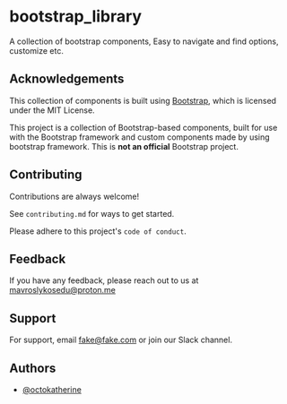 
# bootstrap_library

A collection of bootstrap components, Easy to navigate and find options, customize etc.


## Acknowledgements

This collection of components is built using [Bootstrap](https://getbootstrap.com), which is licensed under the MIT License. 

This project is a collection of Bootstrap-based components, built for use with the Bootstrap framework and custom components made by using bootstrap framework. This is **not an official** Bootstrap project.

## Contributing

Contributions are always welcome!

See `contributing.md` for ways to get started.

Please adhere to this project's `code of conduct`.


## Feedback

If you have any feedback, please reach out to us at mavroslykosedu@proton.me
## Support

For support, email fake@fake.com or join our Slack channel.


## Authors

- [@octokatherine](https://www.github.com/octokatherine)

